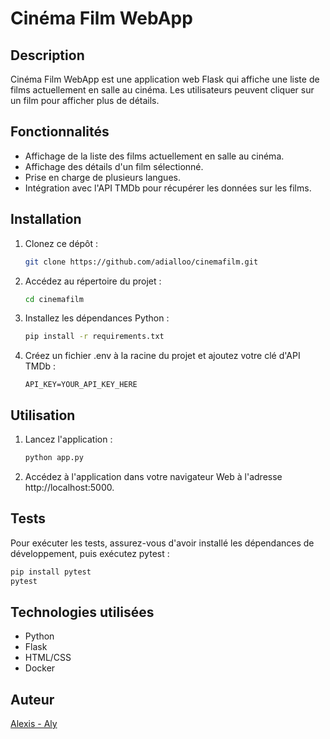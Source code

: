 # Cinéma Film WebApp

## Description

Cinéma Film WebApp est une application web Flask qui affiche une liste de films actuellement en salle au cinéma. Les utilisateurs peuvent cliquer sur un film pour afficher plus de détails.

## Fonctionnalités

- Affichage de la liste des films actuellement en salle au cinéma.
- Affichage des détails d'un film sélectionné.
- Prise en charge de plusieurs langues.
- Intégration avec l'API TMDb pour récupérer les données sur les films.

## Installation

1. Clonez ce dépôt :
   ```bash
   git clone https://github.com/adialloo/cinemafilm.git
   ```
2. Accédez au répertoire du projet :
   ```bash
   cd cinemafilm
   ```
3. Installez les dépendances Python :
   ```bash
   pip install -r requirements.txt
   ```
4. Créez un fichier .env à la racine du projet et ajoutez votre clé d'API TMDb :
   ```
   API_KEY=YOUR_API_KEY_HERE
   ```

## Utilisation

1. Lancez l'application :
   ```bash
   python app.py
   ```
2. Accédez à l'application dans votre navigateur Web à l'adresse http://localhost:5000.

## Tests

Pour exécuter les tests, assurez-vous d'avoir installé les dépendances de développement, puis exécutez pytest :

```bash
pip install pytest
pytest
```

## Technologies utilisées

- Python
- Flask
- HTML/CSS
- Docker

## Auteur

[Alexis - Aly](https://github.com/votre-utilisateur)
